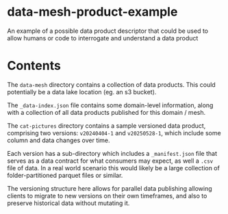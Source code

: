 # data-mesh-product-example
An example of a possible data product descriptor that could be used to allow humans or code to interrogate and understand a data product

# Contents

The `data-mesh` directory contains a collection of data products. This could potentially be a data lake location (eg. an s3 bucket).

The `_data-index.json` file contains some domain-level information, along with a collection of all data products published for this domain / mesh.

The `cat-pictures` directory contains a sample versioned data product, comprising two versions: `v20240404-1` and `v20250528-1`, which include some column and data changes over time.

Each version has a sub-directory which includes a `_manifest.json` file that serves as a data contract for what consumers may expect, as well a `.csv` file of data. In a real world scenario this would likely be a large collection of folder-partitioned parquet files or similar.

The versioning structure here allows for parallel data publishing allowing clients to migrate to new versions on their own timeframes, and also to preserve historical data without mutating it.